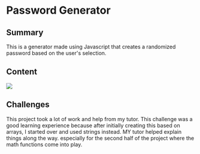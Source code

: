 <h1>
Password Generator
</h1>

<h2>
Summary
</h2>

<p>
This is a generator made using Javascript that creates a randomized password based on the user's selection.
</p>

<h2>
Content
</h2>

<img src="/Screen Shot 2020-10-31 at 7.17.25 PM.png">

<h2>
Challenges
</h2>

<p>
This project took a lot of work and help from my tutor. This challenge was a good learning experience because after initially creating this based on arrays, I started over and used strings instead. MY tutor helped explain things along the way. especially for the second half of the project where the math functions come into play.
</p>